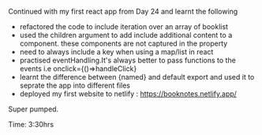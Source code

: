 Continued with my first react app from Day 24 and learnt the following

- refactored the code to include iteration over an array of booklist
- used the children argument to add include additional content to a component. these components are not captured in the property
- need to always include a key when using a map/list in react
- practised eventHandling.It's always better to pass functions to the events i.e onclick={()=>handleClick}
- learnt the difference between {named} and default export and used it to seprate the app into different files
- deployed my first website to netlify : https://booknotes.netlify.app/

Super pumped.

Time: 3:30hrs
